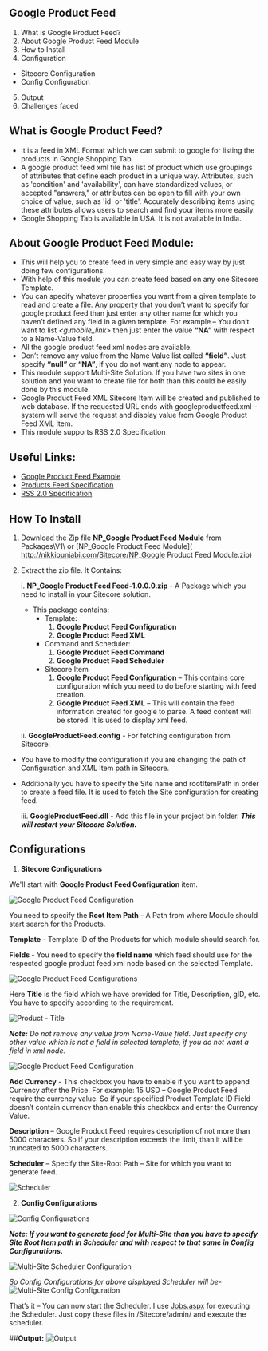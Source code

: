 
## Google Product Feed

1)	What is Google Product Feed?    
2) 	About Google Product Feed Module  
3)	How to Install  
4)	Configuration

* Sitecore Configuration
* Config Configuration
  
5)	Output  
6)	Challenges faced

## What is Google Product Feed?
*	It is a feed in XML Format which we can submit to google for listing the products in Google Shopping Tab.
*	A google product feed xml file has list of product which use groupings of attributes that define each product in a unique way. Attributes, such as 'condition' and 'availability', can have standardized values, or accepted "answers," or attributes can be open to fill with your own choice of value, such as 'id' or 'title'. Accurately describing items using these attributes allows users to search and find your items more easily.
*	Google Shopping Tab is available in USA. It is not available in India.

## About Google Product Feed Module:
*	This will help you to create feed in very simple and easy way by just doing few configurations.
*	With help of this module you can create feed based on any one Sitecore Template.
*	You can specify whatever properties you want from a given template to read and create a file. Any property that you don’t want to specify for google product feed than just enter any other name for which you haven’t defined any field in a given template. For example – You don’t want to list _<g:mobile_link>_ then just enter the value **“NA”** with respect to a Name-Value field.
*	All the google product feed xml nodes are available.
*	Don’t remove any value from the Name Value list called **“field”**. Just specify **“null”** or **“NA”**, if you do not want any node to appear.
*	This module support Multi-Site Solution. If you have two sites in one solution and you want to create file for both than this could be easily done by this module.
*	Google Product Feed XML Sitecore Item will be created and published to web database. If the requested URL ends with googleproductfeed.xml – system will serve the request and display value from Google Product Feed XML Item.
*	This module supports RSS 2.0 Specification

## Useful Links:
* [Google Product Feed Example](http://nikkipunjabi.com/Sitecore/googleproductfeed.xml)
* [Products Feed Specification](https://support.google.com/merchants/answer/188494?vid=0-635787921466627000-317046340)
* [RSS 2.0 Specification](https://support.google.com/merchants/answer/160589?hl=en&ref_topic=2473799&vid=1-635795621251302496-2505481245)


## How To Install

1. Download the Zip file **NP_Google Product Feed Module** from Packages\V1\ or [NP_Google Product Feed Module]( http://nikkipunjabi.com/Sitecore/NP_Google Product Feed Module.zip)
2. Extract the zip file.
   It Contains:

	i. **NP_Google Product Feed Feed-1.0.0.0.zip** - A Package which you need to install in your Sitecore solution.
	 
    * This package contains:
  		* Template:
	       1. **Google Product Feed Configuration**
	       1. **Google Product Feed XML**
	    * Command and Scheduler: 
		    1. **Google Product Feed Command**
		    2. **Google Product Feed Scheduler**
	    * Sitecore Item
		    1. **Google Product Feed Configuration** – This contains core configuration which you need to do before starting with feed creation.
		    2. **Google Product Feed XML** – This will contain the feed information created for google to parse. A feed content will be stored. It is used to display xml feed.

    ii. **GoogleProductFeed.config** - For fetching configuration from Sitecore.

  * You have to modify the configuration if you are changing the path of Configuration and XML Item path in Sitecore.
  * Additionally you have to specify the Site name and rootItemPath in order to create a feed file. It is used to fetch the Site configuration for creating feed.
  
    iii. **GoogleProductFeed.dll** -  Add this file in your project bin folder. **_This will restart your Sitecore Solution._**


## Configurations

 1) **Sitecore Configurations**

   We'll start with **Google Product Feed Configuration** item. 

![Google Product Feed Configuration](http://nikkipunjabi.com/Sitecore/GPF/1.%20Google%20Product%20Feed%20Configuration.png) 

You need to specify the **Root Item Path** - A Path from where Module should start search for the Products.

**Template** - Template ID of the Products for which module should search for.

**Fields** - You need to specify the **field name** which feed should use for the respected google product feed xml node based on the selected Template.

![Google Product Feed Configurations](http://nikkipunjabi.com/Sitecore/GPF/2.%20Google%20Product%20Feed%20Configuration.png)

Here **Title** is the field which we have provided for Title, Description, gID, etc. You have to specify according to the requirement.

![Product - Title](http://nikkipunjabi.com/Sitecore/GPF/3.%20Product%20-%20Title.png)

***Note:*** *Do not remove any value from Name-Value field. Just specify any other value which is not a field in selected template, if you do not want a field in xml node.*

![Google Product Feed Configuration](http://nikkipunjabi.com/Sitecore/GPF/4.%20Google%20Product%20Feed%20Configuration.png)

**Add Currency** - This checkbox you have to enable if you want to append Currency after the Price. For example: 15 USD – Google Product Feed require the currency value. So if your specified Product Template ID Field doesn’t contain currency than enable this checkbox and enter the Currency Value.

**Description** – Google Product Feed requires description of not more than 5000 characters. So if your description exceeds the limit, than it will be truncated to 5000 characters.

**Scheduler** – Specify the Site-Root Path – Site for which you want to generate feed.

![Scheduler](http://nikkipunjabi.com/Sitecore/GPF/5.%20Scheduler.png)


2) **Config Configurations**

![Config Configurations](http://nikkipunjabi.com/Sitecore/GPF/7.%20Config%20Configuration.png)


***Note: If you want to generate feed for Multi-Site than you have to specify Site Root Item path in Scheduler and with respect to that same in Config Configurations.***

![Multi-Site Scheduler Configuration](http://nikkipunjabi.com/Sitecore/GPF/6.%20Multi-Site%20Config%20Configuration.png)

*So Config Configurations for above displayed Scheduler will be-*
![Multi-Site Config Configuration](http://nikkipunjabi.com/Sitecore/GPF/8.%20Multi-Site%20Config%20Configuration.png)

That’s it – You can now start the Scheduler. I use [Jobs.aspx](http://nikkipunjabi.com/Sitecore/Jobs.zip) for executing the Scheduler. Just copy these files in /Sitecore/admin/ and execute the scheduler.


##**Output:**
![Output](http://nikkipunjabi.com/Sitecore/GPF/9.%20Output.png)
